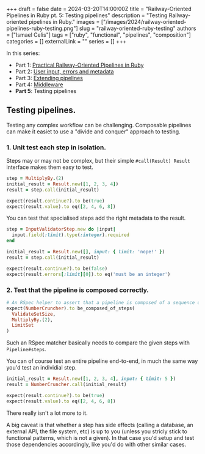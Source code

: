 +++
draft = false
date = 2024-03-20T14:00:00Z
title = "Railway-Oriented Pipelines in Ruby pt. 5: Testing pipelines"
description = "Testing Railway-oriented pipelines in Ruby."
images = ["/images/2024/railway-oriented-pipelines-ruby-testing.png"]
slug = "railway-oriented-ruby-testing"
authors = ["Ismael Celis"]
tags = ["ruby", "functional", "pipelines", "composition"]
categories = []
externalLink = ""
series = []
+++

In this series:
* Part 1: [Practical Railway-Oriented Pipelines in Ruby](/posts/practical-railway-oriented-pipelines-in-ruby/)
* Part 2: [User input, errors and metadata](/posts/railway-oriented-ruby-result-metadata/)
* Part 3: [Extending pipelines](/posts/railway-oriented-ruby-extending-pipelines/)
* Part 4: [Middleware](/posts/railway-oriented-ruby-middleware/)
* **Part 5**: Testing pipelines

## Testing pipelines.

Testing any complex workflow can be challenging. Composable pipelines can make it easiet to use a "divide and conquer" approach to testing.

### 1. Unit test each step in isolation.

Steps may or may not be complex, but their simple `#call(Result) Result` interface makes them easy to test.

```ruby
step = MultiplyBy.(2)
initial_result = Result.new([1, 2, 3, 4])
result = step.call(initial_result)

expect(result.continue?).to be(true)
expect(result.value).to eq([2, 4, 6, 8])
```

You can test that specialised steps add the right metadata to the result.

```ruby
step = InputValidatorStep.new do |input|
  input.field(:limit).type(:integer).required
end

initial_result = Result.new([], input: { limit: 'nope!' })
result = step.call(initial_result)

expect(result.continue?).to be(false)
expect(result.errors[:limit][0]).to eq('must be an integer')
```

### 2. Test that the pipeline is composed correctly.

```ruby
# An RSpec helper to assert that a pipeline is composed of a sequence of steps
expect(NumberCruncher).to be_composed_of_steps(
  ValidateSetSize,
  MultiplyBy.(2),
  LimitSet
)
```

Such an RSpec matcher basically needs to compare the given steps with `Pipeline#steps`.

You can of course test an entire pipeline end-to-end, in much the same way you'd test an individial step.

```ruby
initial_result = Result.new([1, 2, 3, 4], input: { limit: 5 })
result = NumberCruncher.call(initial_result)

expect(result.continue?).to be(true)
expect(result.value).to eq([2, 4, 6, 8])
```

There really isn't a lot more to it.

A big caveat is that whether a step has side effects (calling a database, an external API, the file system, etc) is up to you (unless you stricly stick to functional patterns, which is not a given).
In that case you'd setup and test those dependencies accordingly, like you'd do with other similar cases.

